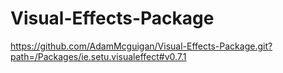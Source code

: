 # Visual-Effects-Package
https://github.com/AdamMcguigan/Visual-Effects-Package.git?path=/Packages/ie.setu.visualeffect#v0.7.1

